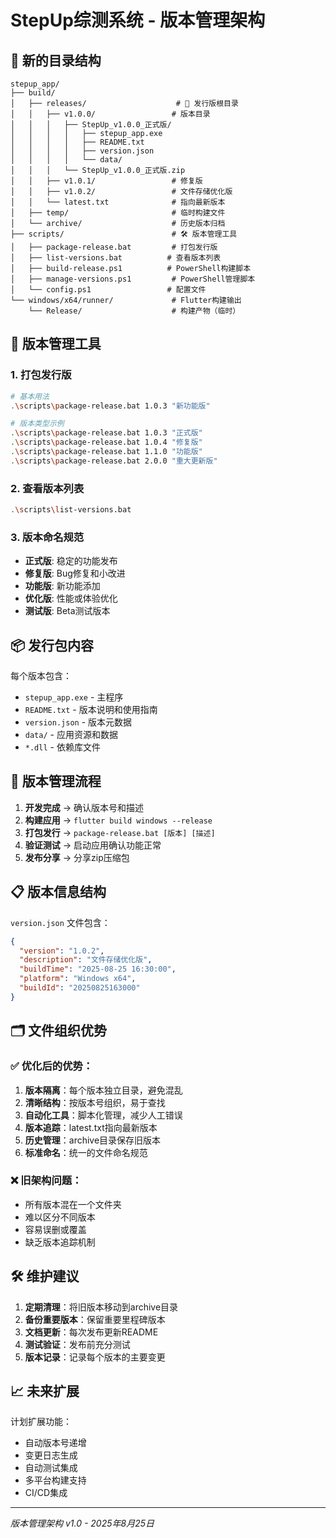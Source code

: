 # StepUp综测系统 - 版本管理架构

## 📁 新的目录结构

```
stepup_app/
├── build/
│   ├── releases/                    # 🎯 发行版根目录
│   │   ├── v1.0.0/                 # 版本目录
│   │   │   ├── StepUp_v1.0.0_正式版/
│   │   │   │   ├── stepup_app.exe
│   │   │   │   ├── README.txt
│   │   │   │   ├── version.json
│   │   │   │   └── data/
│   │   │   └── StepUp_v1.0.0_正式版.zip
│   │   ├── v1.0.1/                 # 修复版
│   │   ├── v1.0.2/                 # 文件存储优化版
│   │   └── latest.txt              # 指向最新版本
│   ├── temp/                       # 临时构建文件
│   └── archive/                    # 历史版本归档
├── scripts/                        # 🛠️ 版本管理工具
│   ├── package-release.bat         # 打包发行版
│   ├── list-versions.bat          # 查看版本列表
│   ├── build-release.ps1          # PowerShell构建脚本
│   ├── manage-versions.ps1         # PowerShell管理脚本
│   └── config.ps1                 # 配置文件
└── windows/x64/runner/             # Flutter构建输出
    └── Release/                    # 构建产物（临时）
```

## 🚀 版本管理工具

### 1. 打包发行版
```bash
# 基本用法
.\scripts\package-release.bat 1.0.3 "新功能版"

# 版本类型示例
.\scripts\package-release.bat 1.0.3 "正式版"
.\scripts\package-release.bat 1.0.4 "修复版"
.\scripts\package-release.bat 1.1.0 "功能版"
.\scripts\package-release.bat 2.0.0 "重大更新版"
```

### 2. 查看版本列表
```bash
.\scripts\list-versions.bat
```

### 3. 版本命名规范
- **正式版**: 稳定的功能发布
- **修复版**: Bug修复和小改进
- **功能版**: 新功能添加
- **优化版**: 性能或体验优化
- **测试版**: Beta测试版本

## 📦 发行包内容

每个版本包含：
- `stepup_app.exe` - 主程序
- `README.txt` - 版本说明和使用指南
- `version.json` - 版本元数据
- `data/` - 应用资源和数据
- `*.dll` - 依赖库文件

## 🔄 版本管理流程

1. **开发完成** → 确认版本号和描述
2. **构建应用** → `flutter build windows --release`
3. **打包发行** → `package-release.bat [版本] [描述]`
4. **验证测试** → 启动应用确认功能正常
5. **发布分享** → 分享zip压缩包

## 📋 版本信息结构

`version.json` 文件包含：
```json
{
  "version": "1.0.2",
  "description": "文件存储优化版",
  "buildTime": "2025-08-25 16:30:00",
  "platform": "Windows x64",
  "buildId": "20250825163000"
}
```

## 🗂️ 文件组织优势

### ✅ 优化后的优势：
1. **版本隔离**：每个版本独立目录，避免混乱
2. **清晰结构**：按版本号组织，易于查找
3. **自动化工具**：脚本化管理，减少人工错误
4. **版本追踪**：latest.txt指向最新版本
5. **历史管理**：archive目录保存旧版本
6. **标准命名**：统一的文件命名规范

### ❌ 旧架构问题：
- 所有版本混在一个文件夹
- 难以区分不同版本
- 容易误删或覆盖
- 缺乏版本追踪机制

## 🛠️ 维护建议

1. **定期清理**：将旧版本移动到archive目录
2. **备份重要版本**：保留重要里程碑版本
3. **文档更新**：每次发布更新README
4. **测试验证**：发布前充分测试
5. **版本记录**：记录每个版本的主要变更

## 📈 未来扩展

计划扩展功能：
- 自动版本号递增
- 变更日志生成
- 自动测试集成
- 多平台构建支持
- CI/CD集成

---

*版本管理架构 v1.0 - 2025年8月25日*